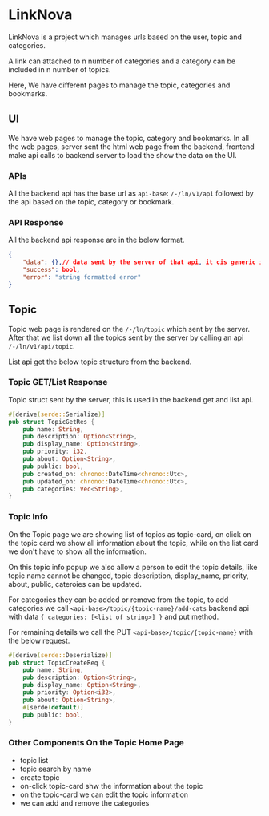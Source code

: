# LinkNova

LinkNova is a project which manages urls based on the user, topic and categories.

A link can attached to n number of categories and a category can be included in n number of topics.

Here, We have different pages to manage the topic, categories and bookmarks.


## UI

We have web pages to manage the topic, category and bookmarks. In all the web pages,
server sent the html web page from the backend, frontend make api calls to backend 
server to load the show the data on the UI. 


### APIs

All the backend api has the base url as `api-base`: `/-/ln/v1/api` followed by the api based on the 
topic, category or bookmark.


### API Response

All the backend api response are in the below format.

```json
{
    "data": {},// data sent by the server of that api, it cis generic in nature
    "success": bool,
    "error": "string formatted error" 
}
```


## Topic


Topic web page is rendered on the `/-/ln/topic` which sent by the server. After that we list down
all the topics sent by the server by calling an api `/-/ln/v1/api/topic`.


List api get the below topic structure from the backend.

### Topic GET/List Response

Topic struct sent by the server, this is used in the backend get and list api.

```rust
#[derive(serde::Serialize)]
pub struct TopicGetRes {
    pub name: String,
    pub description: Option<String>,
    pub display_name: Option<String>,
    pub priority: i32,
    pub about: Option<String>,
    pub public: bool,
    pub created_on: chrono::DateTime<chrono::Utc>,
    pub updated_on: chrono::DateTime<chrono::Utc>,
    pub categories: Vec<String>,
}

```

### Topic Info

On the Topic page we are showing list of topics as topic-card, on click on the topic card we
show all information about the topic, while on the list card we don't have to show all the information.

On this topic info popup we also allow a person to edit the topic details, like topic name cannot be changed,
topic description, display_name, priority, about, public, cateroies can be updated.

For categories they can be added or remove from the topic, to add categories we call `<api-base>/topic/{topic-name}/add-cats`
backend api with data `{ categories: [<list of string>] }` and put method.

For remaining details we call the PUT `<api-base>/topic/{topic-name}` with the below request.

```rust
#[derive(serde::Deserialize)]
pub struct TopicCreateReq {
    pub name: String,
    pub description: Option<String>,
    pub display_name: Option<String>,
    pub priority: Option<i32>,
    pub about: Option<String>,
    #[serde(default)]
    pub public: bool,
}
```

### Other Components On the Topic Home Page

- topic list
- topic search by name
- create topic
- on-click topic-card shw the information about the topic
 - on the topic-card we can edit the topic information
 - we can add and remove the categories